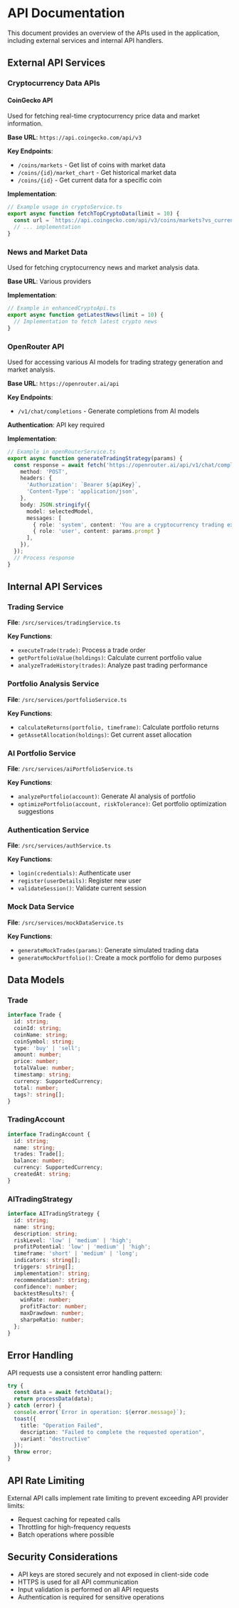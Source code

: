 
# API Documentation

This document provides an overview of the APIs used in the application, including external services and internal API handlers.

## External API Services

### Cryptocurrency Data APIs

#### CoinGecko API

Used for fetching real-time cryptocurrency price data and market information.

**Base URL**: `https://api.coingecko.com/api/v3`

**Key Endpoints**:
- `/coins/markets` - Get list of coins with market data
- `/coins/{id}/market_chart` - Get historical market data
- `/coins/{id}` - Get current data for a specific coin

**Implementation**: 
```typescript
// Example usage in cryptoService.ts
export async function fetchTopCryptoData(limit = 10) {
  const url = `https://api.coingecko.com/api/v3/coins/markets?vs_currency=usd&order=market_cap_desc&per_page=${limit}&page=1&sparkline=false`;
  // ... implementation
}
```

### News and Market Data

Used for fetching cryptocurrency news and market analysis data.

**Base URL**: Various providers

**Implementation**:
```typescript
// Example in enhancedCryptoApi.ts
export async function getLatestNews(limit = 10) {
  // Implementation to fetch latest crypto news
}
```

### OpenRouter API

Used for accessing various AI models for trading strategy generation and market analysis.

**Base URL**: `https://openrouter.ai/api`

**Key Endpoints**:
- `/v1/chat/completions` - Generate completions from AI models

**Authentication**: API key required

**Implementation**:
```typescript
// Example in openRouterService.ts
export async function generateTradingStrategy(params) {
  const response = await fetch('https://openrouter.ai/api/v1/chat/completions', {
    method: 'POST',
    headers: {
      'Authorization': `Bearer ${apiKey}`,
      'Content-Type': 'application/json',
    },
    body: JSON.stringify({
      model: selectedModel,
      messages: [
        { role: 'system', content: 'You are a cryptocurrency trading expert.' },
        { role: 'user', content: params.prompt }
      ],
    }),
  });
  // Process response
}
```

## Internal API Services

### Trading Service

**File**: `/src/services/tradingService.ts`

**Key Functions**:
- `executeTrade(trade)`: Process a trade order
- `getPortfolioValue(holdings)`: Calculate current portfolio value
- `analyzeTradeHistory(trades)`: Analyze past trading performance

### Portfolio Analysis Service

**File**: `/src/services/portfolioService.ts`

**Key Functions**:
- `calculateReturns(portfolio, timeframe)`: Calculate portfolio returns
- `getAssetAllocation(holdings)`: Get current asset allocation

### AI Portfolio Service

**File**: `/src/services/aiPortfolioService.ts`

**Key Functions**:
- `analyzePortfolio(account)`: Generate AI analysis of portfolio
- `optimizePortfolio(account, riskTolerance)`: Get portfolio optimization suggestions

### Authentication Service

**File**: `/src/services/authService.ts`

**Key Functions**:
- `login(credentials)`: Authenticate user
- `register(userDetails)`: Register new user
- `validateSession()`: Validate current session

### Mock Data Service

**File**: `/src/services/mockDataService.ts`

**Key Functions**:
- `generateMockTrades(params)`: Generate simulated trading data
- `generateMockPortfolio()`: Create a mock portfolio for demo purposes

## Data Models

### Trade

```typescript
interface Trade {
  id: string;
  coinId: string;
  coinName: string;
  coinSymbol: string;
  type: 'buy' | 'sell';
  amount: number;
  price: number;
  totalValue: number;
  timestamp: string;
  currency: SupportedCurrency;
  total: number;
  tags?: string[];
}
```

### TradingAccount

```typescript
interface TradingAccount {
  id: string;
  name: string;
  trades: Trade[];
  balance: number;
  currency: SupportedCurrency;
  createdAt: string;
}
```

### AITradingStrategy

```typescript
interface AITradingStrategy {
  id: string;
  name: string;
  description: string;
  riskLevel: 'low' | 'medium' | 'high';
  profitPotential: 'low' | 'medium' | 'high';
  timeframe: 'short' | 'medium' | 'long';
  indicators: string[];
  triggers: string[];
  implementation?: string;
  recommendation?: string;
  confidence?: number;
  backtestResults?: {
    winRate: number;
    profitFactor: number;
    maxDrawdown: number;
    sharpeRatio: number;
  };
}
```

## Error Handling

API requests use a consistent error handling pattern:

```typescript
try {
  const data = await fetchData();
  return processData(data);
} catch (error) {
  console.error(`Error in operation: ${error.message}`);
  toast({
    title: "Operation Failed",
    description: "Failed to complete the requested operation",
    variant: "destructive"
  });
  throw error;
}
```

## API Rate Limiting

External API calls implement rate limiting to prevent exceeding API provider limits:

- Request caching for repeated calls
- Throttling for high-frequency requests
- Batch operations where possible

## Security Considerations

- API keys are stored securely and not exposed in client-side code
- HTTPS is used for all API communication
- Input validation is performed on all API requests
- Authentication is required for sensitive operations
